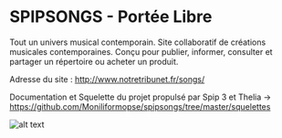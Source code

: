 SPIPSONGS - Portée Libre
=======
Tout un univers musical contemporain.
Site collaboratif de créations musicales contemporaines.
Conçu pour publier, informer, consulter et partager un répertoire ou acheter un produit.

Adresse du site : http://www.notretribunet.fr/songs/ 

Documentation et Squelette du projet propulsé par Spip 3 et Thelia -> https://github.com/Moniliformopse/spipsongs/tree/master/squelettes


![alt text](https://raw.github.com/Moniliformopse/spipsongs/develop/screenshot.jpg "Title")
